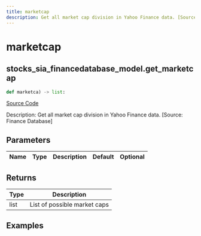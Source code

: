 ```yaml
---
title: marketcap
description: Get all market cap division in Yahoo Finance data. [Source: Finance Database]
---
```

# marketcap

## stocks_sia_financedatabase_model.get_marketcap

```python
def marketca) -> list:
```
[Source Code](https://github.com/OpenBB-finance/OpenBBTerminal/tree/main/openbb_terminal/stocks/sector_industry_analysis/financedatabase_model.py#L96)

Description: Get all market cap division in Yahoo Finance data. [Source: Finance Database]

## Parameters

| Name | Type | Description | Default | Optional |
| ---- | ---- | ----------- | ------- | -------- |

## Returns

| Type | Description |
| ---- | ----------- |
| list | List of possible market caps |

## Examples

